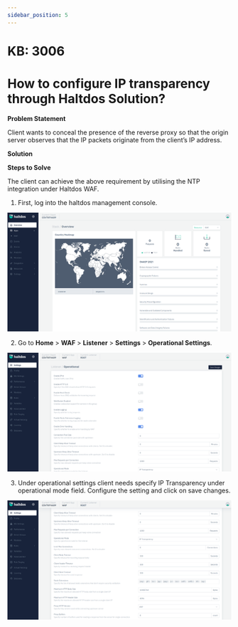 ```yaml
---
sidebar_position: 5
---
```


# KB: 3006

# How to configure IP transparency through Haltdos Solution?

**Problem Statement**

Client wants to conceal the presence of the reverse proxy so that the origin server observes that the IP packets originate from the client’s IP address.

**Solution**

**Steps to Solve**

The client can achieve the above requirement by utilising the NTP integration under Haltdos WAF.

1. First, log into the haltdos management console.

![kb-3006](/img/platform/kb/overview_kb_3006_1.png)

2. Go to **Home** > **WAF** > **Listener** > **Settings** > **Operational Settings**.

![kb-3006](/img/platform/kb/settings_kb_3006_2.png)

3. Under operational settings client needs specify IP Transparency under operational mode field. Configure the setting and click on save changes.

![kb-3006](/img/platform/kb/config_settings_kb_3006_3.png)